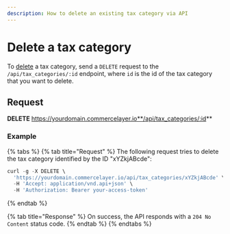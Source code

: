 ```yaml
---
description: How to delete an existing tax category via API
---
```


# Delete a tax category

To <a href="https://docs.commercelayer.io/developers/deleting-resources" target="_blank">delete</a> a tax category, send a `DELETE` request to the `/api/tax_categories/:id` endpoint, where `id` is the id of the tax category that you want to delete.

## Request

**DELETE** https://yourdomain.commercelayer.io**/api/tax_categories/:id**

### Example

{% tabs %}
{% tab title="Request" %}
The following request tries to delete the tax category identified by the ID "xYZkjABcde":

```javascript
curl -g -X DELETE \
  'https://yourdomain.commercelayer.io/api/tax_categories/xYZkjABcde' \
  -H 'Accept: application/vnd.api+json' \
  -H 'Authorization: Bearer your-access-token'
```
{% endtab %}

{% tab title="Response" %}
On success, the API responds with a `204 No Content` status code.
{% endtab %}
{% endtabs %}

